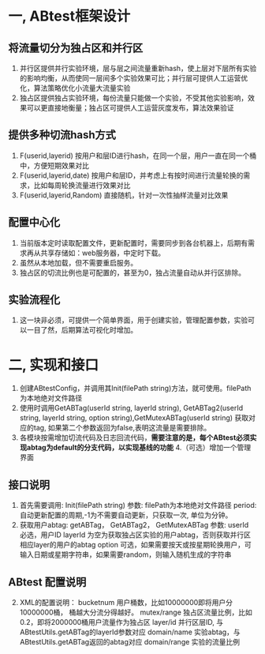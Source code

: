 # 一, ABtest框架设计
## 将流量切分为独占区和并行区
   1. 并行区提供并行实验环境，层与层之间流量重新hash，使上层对下层所有实验的影响均衡，从而使同一层间多个实验效果可比；并行层可提供人工运营优化，算法策略优化小流量大流量实验
   2. 独占区提供独占实验环境，每份流量只能做一个实验，不受其他实验影响，效果可以更直接地衡量；独占区可提供人工运营灰度发布，算法效果验证

## 提供多种切流hash方式
   1. F(userid,layerid) 按用户和层ID进行hash，在同一个层，用户一直在同一个桶中，方便短期效果对比
   2. F(userid,layerid,date) 按用户和层ID，并考虑上有按时间进行流量轮换的需求，比如每周轮换流量进行效果对比
   3. F(userid,layerid,Random) 直接随机，针对一次性抽样流量对比效果

## 配置中心化
   1. 当前版本定时读取配置文件，更新配置时，需要同步到各台机器上，后期有需求再从共享存储如：web服务器，中定时下载。
   2. 虽然从本地加载，但不需要重启服务。
   3. 独占区的切流比例也是可配置的，甚至为0，独占流量自动从并行区排除。

## 实验流程化
   1. 这一块非必须，可提供一个简单界面，用于创建实验，管理配置参数，实验可以一目了然，后期算法可视化时增加。

# 二, 实现和接口
   1. 创建ABtestConfig，并调用其Init(filePath string)方法，就可使用。filePath为本地绝对文件路径
   2. 使用时调用GetABTag(userId string, layerId string), GetABTag2(userId string, layerId string, option string),GetMutexABTag(userId string) 获取对应的tag, 如果第二个参数返回为false,表明这流量是需要排除。
   3. 各模块按需增加切流代码及日志回流代码，**需要注意的是，每个ABtest必须实现abtag为default的分支代码，以实现基线的功能**
   4.（可选）增加一个管理界面

## 接口说明
   1. 首先需要调用: Init(filePath string)
   参数:
   filePath为本地绝对文件路径
   period: 自动更新配置的周期,-1为不需要自动更新，只获取一次, 单位为分钟。
   2. 获取用户abtag: getABTag， GetABTag2， GetMutexABTag
   参数:
   userId   必选，用户ID
   layerId  为空为获取独占区实验的用户abtag，否则获取并行区相应layer的用户的abtag
   option   可选，如果需要按天或按星期轮换用户，可输入日期或星期字符串，如果需要random，则输入随机生成的字符串

## ABtest 配置说明
   2. XML的配置说明：
   bucketnum 用户桶数，比如10000000即将用户分10000000桶， 桶越大分流分得越好。
   mutex/range 独占区流量比例，比如0.2，即将2000000桶用户流量作为独占区
   layer/id 并行区层ID, 与ABtestUtils.getABTag的layerId参数对应
   domain/name 实验abtag，与ABtestUtils.getABTag返回的abtag对应
   domain/range 实验的流量比例











